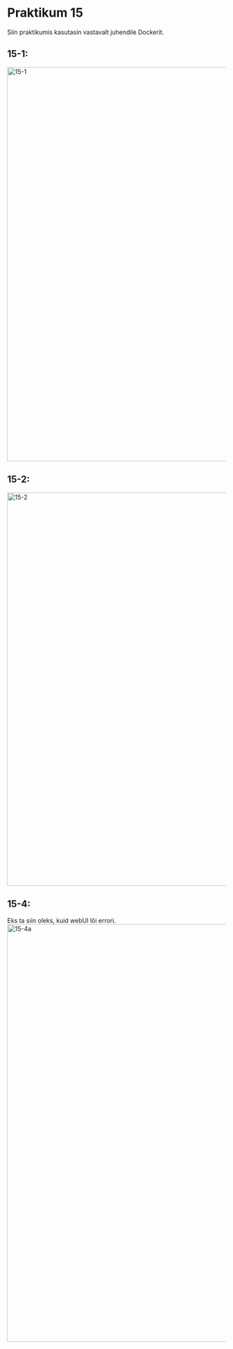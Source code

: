 # Praktikum 15
Siin praktikumis kasutasin vastavalt juhendile Dockerit.

## 15-1:
<img width="906" alt="15-1" src="https://github.com/karl-k-m/opsys/assets/74490726/a7ceda04-8329-4dfd-91f3-e3a8738a0c86">

## 15-2:
<img width="904" alt="15-2" src="https://github.com/karl-k-m/opsys/assets/74490726/86bab6f3-45ec-4d2a-9f67-43baa11c933b">

## 15-4:
Eks ta siin oleks, kuid webUI lõi errori.
<img width="960" alt="15-4a" src="https://github.com/karl-k-m/opsys/assets/74490726/7313b651-ebc1-4079-9ace-befc4d2f40b6">
